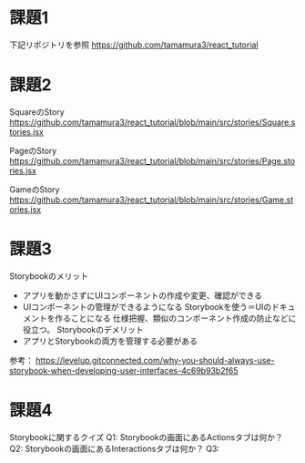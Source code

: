 # 課題1
下記リポジトリを参照
https://github.com/tamamura3/react_tutorial

# 課題2
SquareのStory
https://github.com/tamamura3/react_tutorial/blob/main/src/stories/Square.stories.jsx

PageのStory
https://github.com/tamamura3/react_tutorial/blob/main/src/stories/Page.stories.jsx

GameのStory
https://github.com/tamamura3/react_tutorial/blob/main/src/stories/Game.stories.jsx

# 課題3
Storybookのメリット
- アプリを動かさずにUIコンポーネントの作成や変更、確認ができる
- UIコンポーネントの管理ができるようになる
Storybookを使う＝UIのドキュメントを作ることになる
仕様把握、類似のコンポーネント作成の防止などに役立つ。
Storybookのデメリット
- アプリとStorybookの両方を管理する必要がある

参考：
https://levelup.gitconnected.com/why-you-should-always-use-storybook-when-developing-user-interfaces-4c69b93b2f65

# 課題4
Storybookに関するクイズ
Q1: Storybookの画面にあるActionsタブは何か？
Q2: Storybookの画面にあるInteractionsタブは何か？
Q3: 
